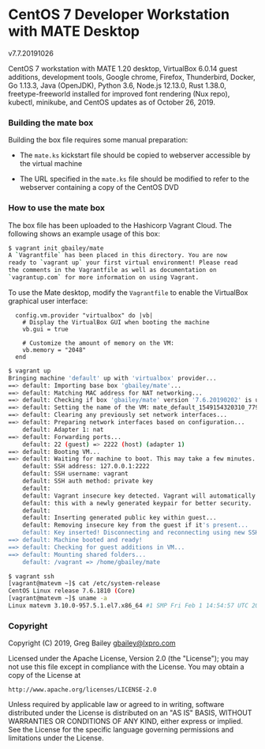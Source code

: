 # CentOS 7 Developer Workstation with MATE Desktop

v7.7.20191026

CentOS 7 workstation with MATE 1.20 desktop, VirtualBox 6.0.14 guest additions,
development tools, Google chrome, Firefox, Thunderbird, Docker, Go 1.13.3, Java
(OpenJDK), Python 3.6, Node.js 12.13.0, Rust 1.38.0, freetype-freeworld
installed for improved font rendering (Nux repo), kubectl, minikube, and CentOS
updates as of October 26, 2019.

### Building the mate box

Building the box file requires some manual preparation:

* The `mate.ks` kickstart file should be copied to webserver accessible by the
  virtual machine

* The URL specified in the `mate.ks` file should be modified to refer to the
  webserver containing a copy of the CentOS DVD

### How to use the mate box

The box file has been uploaded to the Hashicorp Vagrant Cloud.  The following
shows an example usage of this box:

```bash
$ vagrant init gbailey/mate
A `Vagrantfile` has been placed in this directory. You are now
ready to `vagrant up` your first virtual environment! Please read
the comments in the Vagrantfile as well as documentation on
`vagrantup.com` for more information on using Vagrant.
```

To use the Mate desktop, modify the `Vagrantfile` to enable the VirtualBox
graphical user interface:

```
  config.vm.provider "virtualbox" do |vb|
    # Display the VirtualBox GUI when booting the machine
    vb.gui = true

    # Customize the amount of memory on the VM:
    vb.memory = "2048"
  end
```

```bash
$ vagrant up
Bringing machine 'default' up with 'virtualbox' provider...
==> default: Importing base box 'gbailey/mate'...
==> default: Matching MAC address for NAT networking...
==> default: Checking if box 'gbailey/mate' version '7.6.20190202' is up to date...
==> default: Setting the name of the VM: mate_default_1549154320310_77928
==> default: Clearing any previously set network interfaces...
==> default: Preparing network interfaces based on configuration...
    default: Adapter 1: nat
==> default: Forwarding ports...
    default: 22 (guest) => 2222 (host) (adapter 1)
==> default: Booting VM...
==> default: Waiting for machine to boot. This may take a few minutes...
    default: SSH address: 127.0.0.1:2222
    default: SSH username: vagrant
    default: SSH auth method: private key
    default: 
    default: Vagrant insecure key detected. Vagrant will automatically replace
    default: this with a newly generated keypair for better security.
    default: 
    default: Inserting generated public key within guest...
    default: Removing insecure key from the guest if it's present...
    default: Key inserted! Disconnecting and reconnecting using new SSH key...
==> default: Machine booted and ready!
==> default: Checking for guest additions in VM...
==> default: Mounting shared folders...
    default: /vagrant => /home/gbailey/mate
```

```bash
$ vagrant ssh
[vagrant@matevm ~]$ cat /etc/system-release
CentOS Linux release 7.6.1810 (Core) 
[vagrant@matevm ~]$ uname -a
Linux matevm 3.10.0-957.5.1.el7.x86_64 #1 SMP Fri Feb 1 14:54:57 UTC 2019 x86_64 x86_64 x86_64 GNU/Linux
```

### Copyright

Copyright (C) 2019, Greg Bailey <gbailey@lxpro.com>

Licensed under the Apache License, Version 2.0 (the "License");
you may not use this file except in compliance with the License.
You may obtain a copy of the License at

    http://www.apache.org/licenses/LICENSE-2.0

Unless required by applicable law or agreed to in writing, software
distributed under the License is distributed on an "AS IS" BASIS,
WITHOUT WARRANTIES OR CONDITIONS OF ANY KIND, either express or implied.
See the License for the specific language governing permissions and
limitations under the License.

